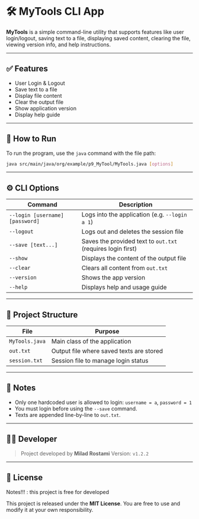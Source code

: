 # 🛠️ MyTools CLI App

**MyTools** is a simple command-line utility that supports features like user login/logout, saving text to a file, displaying saved content, clearing the file, viewing version info, and help instructions.

---

## ✅ Features

- User Login & Logout
- Save text to a file
- Display file content
- Clear the output file
- Show application version
- Display help guide

---

## 🚀 How to Run

To run the program, use the `java` command with the file path:

```bash
java src/main/java/org/example/p9_MyTool/MyTools.java [options]
````

---

## ⚙️ CLI Options

| Command                         | Description                                                 |
| ------------------------------- | ----------------------------------------------------------- |
| `--login [username] [password]` | Logs into the application (e.g. `--login a 1`)              |
| `--logout`                      | Logs out and deletes the session file                       |
| `--save [text...]`              | Saves the provided text to `out.txt` (requires login first) |
| `--show`                        | Displays the content of the output file                     |
| `--clear`                       | Clears all content from `out.txt`                           |
| `--version`                     | Shows the app version                                       |
| `--help`                        | Displays help and usage guide                               |

---

## 📂 Project Structure

| File           | Purpose                                  |
| -------------- | ---------------------------------------- |
| `MyTools.java` | Main class of the application            |
| `out.txt`      | Output file where saved texts are stored |
| `session.txt`  | Session file to manage login status      |

---

## 📌 Notes

* Only one hardcoded user is allowed to login: `username = a`, `password = 1`
* You must login before using the `--save` command.
* Texts are appended line-by-line to `out.txt`.

---

## 👨‍💻 Developer

> Project developed by **Milad Rostami**
> Version: `v1.2.2`

---

## 📜 License

Notes!!! : this project is free for developed

This project is released under the **MIT License**. You are free to use and modify it at your own responsibility.

```

